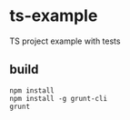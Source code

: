 # ts-example

TS project example with tests

## build
```
npm install
npm install -g grunt-cli
grunt
```
